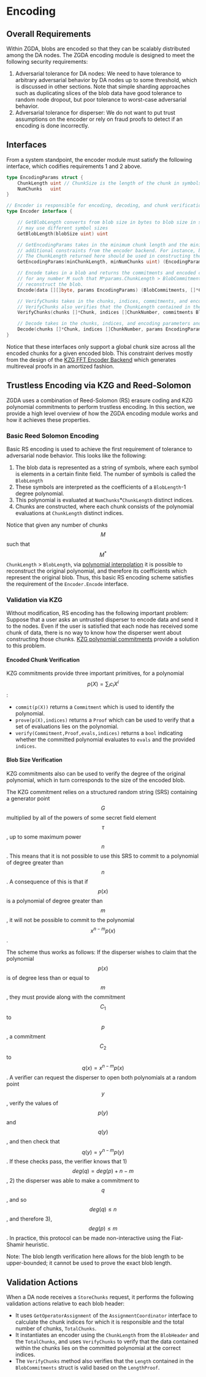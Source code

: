 # Encoding

## Overall Requirements

Within ZGDA, blobs are encoded so that they can be scalably distributed among the DA nodes. The ZGDA encoding module is designed to meet the following security requirements:

1. Adversarial tolerance for DA nodes: We need to have tolerance to arbitrary adversarial behavior by DA nodes up to some threshold, which is discussed in other sections. Note that simple sharding approaches such as duplicating slices of the blob data have good tolerance to random node dropout, but poor tolerance to worst-case adversarial behavior.
2. Adversarial tolerance for disperser: We do not want to put trust assumptions on the encoder or rely on fraud proofs to detect if an encoding is done incorrectly.

## Interfaces

From a system standpoint, the encoder module must satisfy the following interface, which codifies requirements 1 and 2 above.

```go
type EncodingParams struct {
	ChunkLength uint // ChunkSize is the length of the chunk in symbols
	NumChunks   uint
}

// Encoder is responsible for encoding, decoding, and chunk verification
type Encoder interface {

	// GetBlobLength converts from blob size in bytes to blob size in symbols. This is necessary because different encoder backends
	// may use different symbol sizes
	GetBlobLength(blobSize uint) uint

	// GetEncodingParams takes in the minimum chunk length and the minimum number of chunks and returns the encoding parameters given any
	// additional constraints from the encoder backend. For instance, both the ChunkLength and NumChunks must typically be powers of 2.
	// The ChunkLength returned here should be used in constructing the BlobHeader.
	GetEncodingParams(minChunkLength, minNumChunks uint) (EncodingParams, error)

	// Encode takes in a blob and returns the commitments and encoded chunks. The encoding will satisfy the property that
	// for any number M such that M*params.ChunkLength > BlobCommitments.Length, then any set of M chunks will be sufficient to
	// reconstruct the blob.
	Encode(data [][]byte, params EncodingParams) (BlobCommitments, []*Chunk, error)

	// VerifyChunks takes in the chunks, indices, commitments, and encoding parameters and returns an error if the chunks are invalid
	// VerifyChunks also verifies that the ChunkLength contained in the BlobCommitments is consistent with the LengthProof.
	VerifyChunks(chunks []*Chunk, indices []ChunkNumber, commitments BlobCommitments, params EncodingParams) error

	// Decode takes in the chunks, indices, and encoding parameters and returns the decoded blob
	Decode(chunks []*Chunk, indices []ChunkNumber, params EncodingParams, inputSize uint64) ([]byte, error)
}
```

Notice that these interfaces only support a global chunk size across all the encoded chunks for a given encoded blob. This constraint derives mostly from the design of the [KZG FFT Encoder Backend](encoding.md#the-kzg-fft-encoder-backend) which generates multireveal proofs in an amortized fashion.

## Trustless Encoding via KZG and Reed-Solomon

ZGDA uses a combination of Reed-Solomon (RS) erasure coding and KZG polynomial commitments to perform trustless encoding. In this section, we provide a high level overview of how the ZGDA encoding module works and how it achieves these properties.

### Basic Reed Solomon Encoding

Basic RS encoding is used to achieve the first requirement of tolerance to adversarial node behavior. This looks like the following:

1. The blob data is represented as a string of symbols, where each symbol is elements in a certain finite field. The number of symbols is called the `BlobLength`
2. These symbols are interpreted as the coefficients of a `BlobLength`-1 degree polynomial.
3. This polynomial is evaluated at `NumChunks`\*`ChunkLength` distinct indices.
4. Chunks are constructed, where each chunk consists of the polynomial evaluations at `ChunkLength` distinct indices.

Notice that given any number of chunks $$M$$ such that $$M^*$$`ChunkLength` > `BlobLength`, via [polynomial interpolation](https://en.wikipedia.org/wiki/Polynomial\_interpolation) it is possible to reconstruct the original polynomial, and therefore its coefficients which represent the original blob. Thus, this basic RS encoding scheme satisfies the requirement of the `Encoder.Encode` interface.

### Validation via KZG

Without modification, RS encoding has the following important problem: Suppose that a user asks an untrusted disperser to encode data and send it to the nodes. Even if the user is satisfied that each node has received some chunk of data, there is no way to know how the disperser went about constructing those chunks. [KZG polynomial commitments](https://dankradfeist.de/ethereum/2020/06/16/kate-polynomial-commitments.html) provide a solution to this problem.

#### Encoded Chunk Verification

KZG commitments provide three important primitives, for a polynomial $$p(X) = \sum_{i}c_iX^i$$:

* `commit(p(X))` returns a `Commitment` which is used to identify the polynomial.
* `prove(p(X),indices)` returns a `Proof` which can be used to verify that a set of evaluations lies on the polynomial.
* `verify(Commitment,Proof,evals,indices)` returns a `bool` indicating whether the committed polynomial evaluates to `evals` and the provided `indices`.

#### Blob Size Verification

KZG commitments also can be used to verify the degree of the original polynomial, which in turn corresponds to the size of the encoded blob.

The KZG commitment relies on a structured random string (SRS) containing a generator point $$G$$ multiplied by all of the powers of some secret field element $$\tau$$, up to some maximum power $$n$$. This means that it is not possible to use this SRS to commit to a polynomial of degree greater than $$n$$. A consequence of this is that if $$p(x)$$ is a polynomial of degree greater than $$m$$, it will not be possible to commit to the polynomial $$x^{n-m}p(x)$$.

The scheme thus works as follows: If the disperser wishes to claim that the polynomial $$p(x)$$ is of degree less than or equal to $$m$$, they must provide along with the commitment $$C_1$$ to $$p$$, a commitment $$C_2$$ to $$q(x) = x^{n-m}p(x)$$. A verifier can request the disperser to open both polynomials at a random point $$y$$, verify the values of $$p(y)$$ and $$q(y)$$, and then check that $$q(y) = y^{n-m}p(y)$$. If these checks pass, the verifier knows that 1) $$deg(q) = deg(p) + n - m$$, 2) the disperser was able to make a commitment to $$q$$, and so $$deg(q) \le n$$, and therefore 3), $$deg(p) \le m$$. In practice, this protocol can be made non-interactive using the Fiat-Shamir heuristic.

Note: The blob length verification here allows for the blob length to be upper-bounded; it cannot be used to prove the exact blob length.

## Validation Actions

When a DA node receives a `StoreChunks` request, it performs the following validation actions relative to each blob header:

* It uses `GetOperatorAssignment` of the `AssignmentCoordinator` interface to calculate the chunk indices for which it is responsible and the total number of chunks, `TotalChunks`.
* It instantiates an encoder using the `ChunkLength` from the `BlobHeader` and the `TotalChunks`, and uses `VerifyChunks` to verify that the data contained within the chunks lies on the committed polynomial at the correct indices.
* The `VerifyChunks` method also verifies that the `Length` contained in the `BlobCommitments` struct is valid based on the `LengthProof`.
